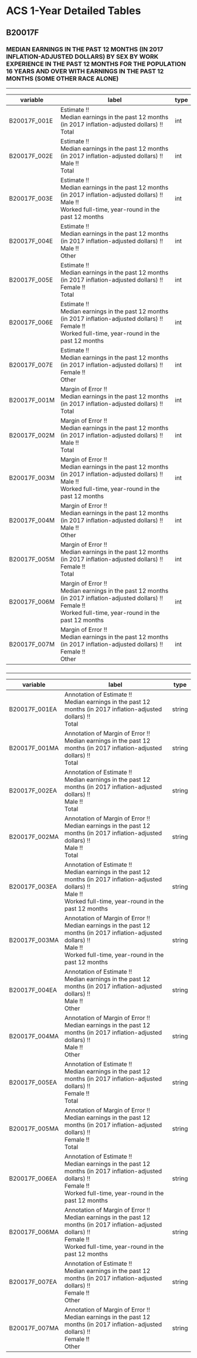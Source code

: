 # ACS 1-Year Detailed Tables

## B20017F

### MEDIAN EARNINGS IN THE PAST 12 MONTHS (IN 2017 INFLATION-ADJUSTED DOLLARS) BY SEX BY WORK EXPERIENCE IN THE PAST 12 MONTHS FOR THE POPULATION 16 YEARS AND OVER WITH EARNINGS IN THE PAST 12 MONTHS (SOME OTHER RACE ALONE)

___

| variable | label | type |
| ----- | ----- | ----- |
| B20017F_001E | Estimate !!<br>Median earnings in the past 12 months (in 2017 inflation-adjusted dollars) !!<br>Total | int |
| B20017F_002E | Estimate !!<br>Median earnings in the past 12 months (in 2017 inflation-adjusted dollars) !!<br>Male !!<br>Total | int |
| B20017F_003E | Estimate !!<br>Median earnings in the past 12 months (in 2017 inflation-adjusted dollars) !!<br>Male !!<br>Worked full-time, year-round in the past 12 months | int |
| B20017F_004E | Estimate !!<br>Median earnings in the past 12 months (in 2017 inflation-adjusted dollars) !!<br>Male !!<br>Other | int |
| B20017F_005E | Estimate !!<br>Median earnings in the past 12 months (in 2017 inflation-adjusted dollars) !!<br>Female !!<br>Total | int |
| B20017F_006E | Estimate !!<br>Median earnings in the past 12 months (in 2017 inflation-adjusted dollars) !!<br>Female !!<br>Worked full-time, year-round in the past 12 months | int |
| B20017F_007E | Estimate !!<br>Median earnings in the past 12 months (in 2017 inflation-adjusted dollars) !!<br>Female !!<br>Other | int |
| B20017F_001M | Margin of Error !!<br>Median earnings in the past 12 months (in 2017 inflation-adjusted dollars) !!<br>Total | int |
| B20017F_002M | Margin of Error !!<br>Median earnings in the past 12 months (in 2017 inflation-adjusted dollars) !!<br>Male !!<br>Total | int |
| B20017F_003M | Margin of Error !!<br>Median earnings in the past 12 months (in 2017 inflation-adjusted dollars) !!<br>Male !!<br>Worked full-time, year-round in the past 12 months | int |
| B20017F_004M | Margin of Error !!<br>Median earnings in the past 12 months (in 2017 inflation-adjusted dollars) !!<br>Male !!<br>Other | int |
| B20017F_005M | Margin of Error !!<br>Median earnings in the past 12 months (in 2017 inflation-adjusted dollars) !!<br>Female !!<br>Total | int |
| B20017F_006M | Margin of Error !!<br>Median earnings in the past 12 months (in 2017 inflation-adjusted dollars) !!<br>Female !!<br>Worked full-time, year-round in the past 12 months | int |
| B20017F_007M | Margin of Error !!<br>Median earnings in the past 12 months (in 2017 inflation-adjusted dollars) !!<br>Female !!<br>Other | int |
### 

___

| variable | label | type |
| ----- | ----- | ----- |
| B20017F_001EA | Annotation of Estimate !!<br>Median earnings in the past 12 months (in 2017 inflation-adjusted dollars) !!<br>Total | string |
| B20017F_001MA | Annotation of Margin of Error !!<br>Median earnings in the past 12 months (in 2017 inflation-adjusted dollars) !!<br>Total | string |
| B20017F_002EA | Annotation of Estimate !!<br>Median earnings in the past 12 months (in 2017 inflation-adjusted dollars) !!<br>Male !!<br>Total | string |
| B20017F_002MA | Annotation of Margin of Error !!<br>Median earnings in the past 12 months (in 2017 inflation-adjusted dollars) !!<br>Male !!<br>Total | string |
| B20017F_003EA | Annotation of Estimate !!<br>Median earnings in the past 12 months (in 2017 inflation-adjusted dollars) !!<br>Male !!<br>Worked full-time, year-round in the past 12 months | string |
| B20017F_003MA | Annotation of Margin of Error !!<br>Median earnings in the past 12 months (in 2017 inflation-adjusted dollars) !!<br>Male !!<br>Worked full-time, year-round in the past 12 months | string |
| B20017F_004EA | Annotation of Estimate !!<br>Median earnings in the past 12 months (in 2017 inflation-adjusted dollars) !!<br>Male !!<br>Other | string |
| B20017F_004MA | Annotation of Margin of Error !!<br>Median earnings in the past 12 months (in 2017 inflation-adjusted dollars) !!<br>Male !!<br>Other | string |
| B20017F_005EA | Annotation of Estimate !!<br>Median earnings in the past 12 months (in 2017 inflation-adjusted dollars) !!<br>Female !!<br>Total | string |
| B20017F_005MA | Annotation of Margin of Error !!<br>Median earnings in the past 12 months (in 2017 inflation-adjusted dollars) !!<br>Female !!<br>Total | string |
| B20017F_006EA | Annotation of Estimate !!<br>Median earnings in the past 12 months (in 2017 inflation-adjusted dollars) !!<br>Female !!<br>Worked full-time, year-round in the past 12 months | string |
| B20017F_006MA | Annotation of Margin of Error !!<br>Median earnings in the past 12 months (in 2017 inflation-adjusted dollars) !!<br>Female !!<br>Worked full-time, year-round in the past 12 months | string |
| B20017F_007EA | Annotation of Estimate !!<br>Median earnings in the past 12 months (in 2017 inflation-adjusted dollars) !!<br>Female !!<br>Other | string |
| B20017F_007MA | Annotation of Margin of Error !!<br>Median earnings in the past 12 months (in 2017 inflation-adjusted dollars) !!<br>Female !!<br>Other | string |

